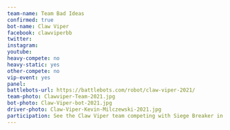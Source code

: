 ```yaml
---
team-name: Team Bad Ideas
confirmed: true
bot-name: Claw Viper
facebook: clawviperbb
twitter:
instagram:
youtube:
heavy-compete: no
heavy-static: yes
other-compete: no
vip-event: yes
panel:
battlebots-url: https://battlebots.com/robot/claw-viper-2021/
team-photo: Clawviper-Team-2021.jpg
bot-photo: Claw-Viper-bot-2021.jpg
driver-photo: Claw-Viper-Kevin-Milczewski-2021.jpg
participation: See the Claw Viper team competing with Siege Breaker in the Robot Ruckus heavyweight arena. The team will be available for meet and greet at the Ruckus VIP Fundraiser!
---
```

